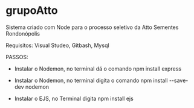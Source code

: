 # grupoAtto

Sistema criado com Node para o processo seletivo da Atto Sementes Rondonópolis

Requisitos: Visual Studeo, Gitbash, Mysql

PASSOS:

- Instalar o Nodemon, no terminal dá o comando npm install express

- Instalar o Nodemon, no terminal digita o comando npm install --save-dev nodemon

- Instalar o EJS, no Terminal digita npm install ejs